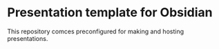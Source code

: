 Presentation template for Obsidian
==================================

This repository comces preconfigured for making and hosting presentations.

